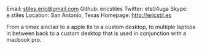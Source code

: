 Email: stiles.eric@gmail.com
Github: ericstiles
Twitter: ets04uga
Skype: e.stiles
Location: San Antonio, Texas
Homepage: http://ericstil.es

From a timex sinclair to a apple IIe to a custom desktop, to multiple laptops in between back to a custom desktop that is used in conjunction with a macbook pro.
